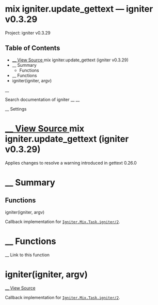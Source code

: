 # mix igniter.update_gettext — igniter v0.3.29

Project: igniter v0.3.29

## Table of Contents

- [ __ View Source ](external_link) mix igniter.update_gettext (igniter v0.3.29)
- __ Summary
  - Functions
- __ Functions
- igniter(igniter, argv)

__

Search documentation of igniter __ __

__ Settings

#  [ __ View Source ](external_link) mix igniter.update_gettext (igniter v0.3.29)

Applies changes to resolve a warning introduced in gettext 0.26.0

#  __ Summary

##  Functions

igniter(igniter, argv)

Callback implementation for [`Igniter.Mix.Task.igniter/2`](external_link).

#  __ Functions

__ Link to this function

# igniter(igniter, argv)

[ __ View Source ](external_link)

Callback implementation for [`Igniter.Mix.Task.igniter/2`](external_link).
